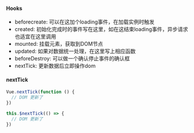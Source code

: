 #### Hooks
- beforecreate: 可以在这加个loading事件，在加载实例时触发 
- created: 初始化完成时的事件写在这里，如在这结束loading事件，异步请求也适宜在这里调用
- mounted: 挂载元素，获取到DOM节点
- updated: 如果对数据统一处理，在这里写上相应函数
- beforeDestroy: 可以做一个确认停止事件的确认框
- nextTick: 更新数据后立即操作dom


#### nextTick
```javascript
Vue.nextTick(function () {
  // DOM 更新了
})

this.$nextTick(() => {
  // DOM 更新了
})
```
